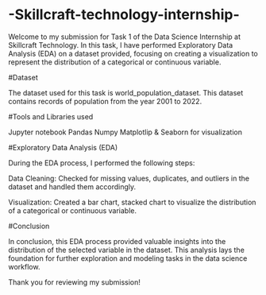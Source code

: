 # -Skillcraft-technology-internship-
Welcome to my submission for Task 1 of the Data Science Internship at Skillcraft Technology. In this task, I have performed Exploratory Data Analysis (EDA) on a dataset provided, focusing on creating a visualization to represent the distribution of a categorical or continuous variable.

#Dataset

The dataset used for this task is world_population_dataset. This dataset contains records of population from the year 2001 to 2022.

#Tools and Libraries used

Jupyter notebook
Pandas
Numpy
Matplotlip & Seaborn for visualization

#Exploratory Data Analysis (EDA)

During the EDA process, I performed the following steps:

Data Cleaning: Checked for missing values, duplicates, and outliers in the dataset and handled them accordingly.

Visualization: Created a bar chart, stacked chart to visualize the distribution of a categorical or continuous variable.

#Conclusion

In conclusion, this EDA process provided valuable insights into the distribution of the selected variable in the dataset. This analysis lays the foundation for further exploration and modeling tasks in the data science workflow.

Thank you for reviewing my submission!
